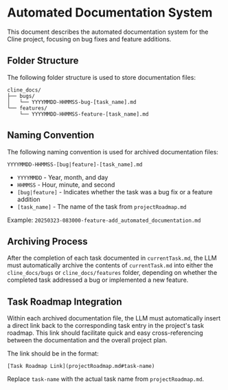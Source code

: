 # Automated Documentation System

This document describes the automated documentation system for the Cline project, focusing on bug fixes and feature additions.

## Folder Structure

The following folder structure is used to store documentation files:

```
cline_docs/
├── bugs/
│   └── YYYYMMDD-HHMMSS-bug-[task_name].md
└── features/
    └── YYYYMMDD-HHMMSS-feature-[task_name].md
```

## Naming Convention

The following naming convention is used for archived documentation files:

`YYYYMMDD-HHMMSS-[bug|feature]-[task_name].md`

* `YYYYMMDD` - Year, month, and day
* `HHMMSS` - Hour, minute, and second
* `[bug|feature]` - Indicates whether the task was a bug fix or a feature addition
* `[task_name]` - The name of the task from `projectRoadmap.md`

Example: `20250323-083000-feature-add_automated_documentation.md`

## Archiving Process

After the completion of each task documented in `currentTask.md`, the LLM must automatically archive the contents of `currentTask.md` into either the `cline_docs/bugs` or `cline_docs/features` folder, depending on whether the completed task addressed a bug or implemented a new feature.

## Task Roadmap Integration

Within each archived documentation file, the LLM must automatically insert a direct link back to the corresponding task entry in the project's task roadmap. This link should facilitate quick and easy cross-referencing between the documentation and the overall project plan.

The link should be in the format:

`[Task Roadmap Link](projectRoadmap.md#task-name)`

Replace `task-name` with the actual task name from `projectRoadmap.md`.
